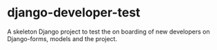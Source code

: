 # django-developer-test
A skeleton Django project to test the on boarding of new developers on Django-forms, models and the project.
